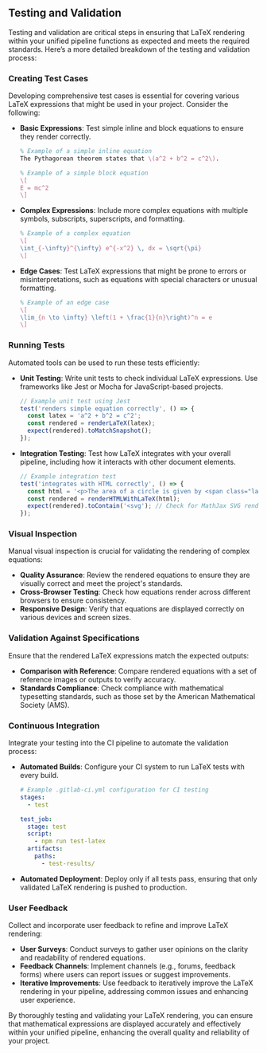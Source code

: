 ## Testing and Validation

Testing and validation are critical steps in ensuring that LaTeX rendering within your unified pipeline functions as expected and meets the required standards. Here’s a more detailed breakdown of the testing and validation process:

### Creating Test Cases

Developing comprehensive test cases is essential for covering various LaTeX expressions that might be used in your project. Consider the following:

- **Basic Expressions**: Test simple inline and block equations to ensure they render correctly.
  ```latex
  % Example of a simple inline equation
  The Pythagorean theorem states that \(a^2 + b^2 = c^2\).

  % Example of a simple block equation
  \[
  E = mc^2
  \]
  ```

- **Complex Expressions**: Include more complex equations with multiple symbols, subscripts, superscripts, and formatting.
  ```latex
  % Example of a complex equation
  \[
  \int_{-\infty}^{\infty} e^{-x^2} \, dx = \sqrt{\pi}
  \]
  ```

- **Edge Cases**: Test LaTeX expressions that might be prone to errors or misinterpretations, such as equations with special characters or unusual formatting.
  ```latex
  % Example of an edge case
  \[
  \lim_{n \to \infty} \left(1 + \frac{1}{n}\right)^n = e
  \]
  ```

### Running Tests

Automated tools can be used to run these tests efficiently:

- **Unit Testing**: Write unit tests to check individual LaTeX expressions. Use frameworks like Jest or Mocha for JavaScript-based projects.
  ```javascript
  // Example unit test using Jest
  test('renders simple equation correctly', () => {
    const latex = 'a^2 + b^2 = c^2';
    const rendered = renderLaTeX(latex);
    expect(rendered).toMatchSnapshot();
  });
  ```

- **Integration Testing**: Test how LaTeX integrates with your overall pipeline, including how it interacts with other document elements.
  ```javascript
  // Example integration test
  test('integrates with HTML correctly', () => {
    const html = '<p>The area of a circle is given by <span class="latex">$A = \pi r^2$</span></p>';
    const rendered = renderHTMLWithLaTeX(html);
    expect(rendered).toContain('<svg'); // Check for MathJax SVG rendering
  });
  ```

### Visual Inspection

Manual visual inspection is crucial for validating the rendering of complex equations:

- **Quality Assurance**: Review the rendered equations to ensure they are visually correct and meet the project's standards.
- **Cross-Browser Testing**: Check how equations render across different browsers to ensure consistency.
- **Responsive Design**: Verify that equations are displayed correctly on various devices and screen sizes.

### Validation Against Specifications

Ensure that the rendered LaTeX expressions match the expected outputs:

- **Comparison with Reference**: Compare rendered equations with a set of reference images or outputs to verify accuracy.
- **Standards Compliance**: Check compliance with mathematical typesetting standards, such as those set by the American Mathematical Society (AMS).

### Continuous Integration

Integrate your testing into the CI pipeline to automate the validation process:

- **Automated Builds**: Configure your CI system to run LaTeX tests with every build.
  ```yaml
  # Example .gitlab-ci.yml configuration for CI testing
  stages:
    - test

  test_job:
    stage: test
    script:
      - npm run test-latex
    artifacts:
      paths:
        - test-results/
  ```

- **Automated Deployment**: Deploy only if all tests pass, ensuring that only validated LaTeX rendering is pushed to production.

### User Feedback

Collect and incorporate user feedback to refine and improve LaTeX rendering:

- **User Surveys**: Conduct surveys to gather user opinions on the clarity and readability of rendered equations.
- **Feedback Channels**: Implement channels (e.g., forums, feedback forms) where users can report issues or suggest improvements.
- **Iterative Improvements**: Use feedback to iteratively improve the LaTeX rendering in your pipeline, addressing common issues and enhancing user experience.

By thoroughly testing and validating your LaTeX rendering, you can ensure that mathematical expressions are displayed accurately and effectively within your unified pipeline, enhancing the overall quality and reliability of your project.